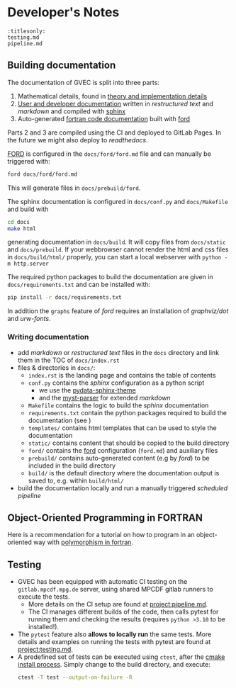 # Developer's Notes

```{toctree}
:titlesonly:
testing.md
pipeline.md
```

## Building documentation
The documentation of GVEC is split into three parts:
1) Mathematical details, found in [theory and implementation details](https://gitlab.mpcdf.mpg.de/gvec-group/GVEC_doc/blob/master/GVEC_prototype/GVEC_prototype.pdf) 
2) [User and developer documentation](https://gvec-group.pages.mpcdf.de/gvec) written in *restructured text* and *markdown* and compiled with [sphinx](https://docs.readthedocs.io/en/stable/intro/getting-started-with-sphinx.html)
3) Auto-generated [fortran code documentation](https://gvec-group.pages.mpcdf.de/gvec/_static/ford/index.html) built with [ford](https://forddocs.readthedocs.io)

Parts 2 and 3 are compiled using the CI and deployed to GitLab Pages. In the future we might also deploy to *readthedocs*.

[FORD](https://forddocs.readthedocs.io/en/latest/) is configured in the `docs/ford/ford.md` file and can manually be triggered with:
```bash
ford docs/ford/ford.md
```
This will generate files in `docs/prebuild/ford`.

The sphinx documentation is configured in `docs/conf.py` and `docs/Makefile` and build with
```bash
cd docs
make html
```
generating documentation in `docs/build`. It will copy files from `docs/static` and `docs/prebuild`.
If your webbrowser cannot render the html and css files in `docs/build/html/` properly, you can start a local webserver with `python -m http.server`

The required python packages to build the documentation are given in `docs/requirements.txt` and can be installed with:
```bash
pip install -r docs/requirements.txt
```
In addition the `graphs` feature of *ford* requires an installation of *graphviz/dot* and *urw-fonts*.

### Writing documentation
* add *markdown* or *restructured text* files in the `docs` directory and link them in the TOC of `docs/index.rst`
* files & directories in `docs/`:
    * `index.rst` is the landing page and contains the table of contents
    * `conf.py` contains the *sphinx* configuration as a python script
        * we use the [pydata-sphinx-theme](https://pydata-sphinx-theme.readthedocs.io)
        * and the [myst-parser](https://myst-parser.readthedocs.io) for extended *markdown*
    * `Makefile` contains the logic to build the *sphinx* documentation
    * `requirements.txt` contain the python packages required to build the documentation (see [](#building-documentation))
    * `templates/` contains html templates that can be used to style the documentation
    * `static/` contains content that should be copied to the build directory
    * `ford/` contains the [ford](https://forddocs.readthedocs.io) configuration (`ford.md`) and auxiliary files
    * `prebuild/` contains auto-generated content (e.g by *ford*) to be included in the build directory
    * `build/` is the default directory where the documentation output is saved to, e.g. within `build/html/`
* build the documentation locally and run a manually triggered *scheduled pipeline*

## Object-Oriented Programming in FORTRAN

Here is a recommendation for a tutorial on how to program in an object-oriented way
with [polymorphism in fortran](https://gist.github.com/n-s-k/522f2669979ed6d0582b8e80cf6c95fd).

## Testing

*   GVEC has been equipped with automatic CI testing on the `gitlab.mpcdf.mpg.de` server, using shared MPCDF gitlab runners to execute the tests. 
    *   More details on the CI setup are found at <project:pipeline.md>.
    *   The CI manages different builds of the code, then calls pytest for running them and checking the results (requires `python >3.10` to be installed!).
*   The `pytest` feature also **allows to locally run** the same tests. More details and examples on running the tests with pytest are found at <project:testing.md>.
*   A predefined set of tests can be executed using `ctest`, after the [cmake install process](project:INSTALL.md). Simply change to the build directory, and execute:
    ```bash
    ctest -T test --output-on-failure -R
    ```